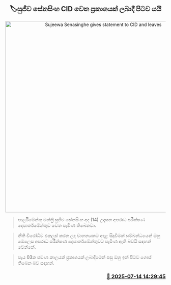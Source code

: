 <p align='center'><b><h2 align='center' title='Sujeewa Senasinghe gives statement to CID and leaves'>🏷සුජීව සේනසිංහ CID වෙත ප්‍රකාශයක් ලබාදී පිටව යයි</h2></b></p>
<p align='center'><img src='https://helakuru.sgp1.cdn.digitaloceanspaces.com/esana/images/lib/sujeewa-senasinhe-nn.jpg' width='600' alt='Sujeewa Senasinghe gives statement to CID and leaves'></p>

> පාර්ලිමේන්තු මන්ත්‍රී සුජිව සේනසිංහ අද (14) උදෑසන අපරාධ පරීක්ෂණ දෙපාර්තමේන්තුව වෙත පැමිණ තිබෙනවා.

> නීති විරෝධීව එකලස් කරන ලද වාහනයකට අදාළ සිදුවීමක් සම්බන්ධයෙන් ඔහු ‍මෙලෙස අපරාධ පරීක්ෂණ දෙපාර්තමේන්තුවට පැමිණ ඇති බවයි සඳහන් වෙන්නේ.

> පැය 03ක පමණ කාලයක් ප්‍රකාශයක් ලබාදීමෙන් පසු ඔහු ඉන් පිටව ගොස් තිබෙන බව සඳහන්.



<h3 align='right'><a href='https://www.helakuru.lk/esana/p/111837/'>📅 2025-07-14 14:29:45</a></h3>
